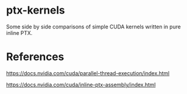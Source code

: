 # ptx-kernels
Some side by side comparisons of simple CUDA kernels written in pure inline PTX.

# References 
https://docs.nvidia.com/cuda/parallel-thread-execution/index.html

https://docs.nvidia.com/cuda/inline-ptx-assembly/index.html
